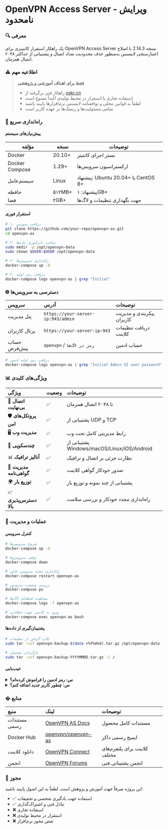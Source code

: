 # OpenVPN Access Server - ویرایش نامحدود

### 🔍 معرفی

یک راهکار استقرار کانتینری برای OpenVPN Access Server نسخه 2.14.3 با اصلاح اعتبارسنجی لایسنس به‌منظور حذف محدودیت تعداد اتصال و پشتیبانی از حداکثر ۲۰۴۸ اتصال همزمان.

### ⚠️ اطلاعیه مهم

> **فقط برای اهداف آموزشی و پژوهشی**
> 
> - راهکار فنی برگرفته از [oskr.cn](https://oskr.cn/archives/openvpnaccessserver294po-jie-ren-shu-xian-zhi)
> - استفاده تجاری یا استقرار در محیط تولیدی اکیداً ممنوع است
> - لطفاً به قوانین محلی و توافقنامه لایسنس نرم‌افزارها پایبند باشید
> - تمامی مسئولیت‌ها و ریسک‌ها بر عهده کاربر است

### 🚀 راه‌اندازی سریع

#### پیش‌نیازهای سیستم

| مؤلفه   | نسخه     | توضیحات                    |
|---------|----------|----------------------------|
| Docker  | 20.10+   | بستر اجرای کانتینر         |
| Docker Compose | 1.29+ | ارکستراسیون سرویس‌ها   |
| سیستم‌عامل | Linux | پیشنهاد: Ubuntu 20.04+ یا CentOS 8+ |
| حافظه   | ۵۱۲MB+   | پیشنهاد: ۱GB+              |
| فضا     | ۲GB+     | جهت نگهداری تنظیمات و لاگ‌ها|

#### استقرار فوری

```bash
# ۱. دریافت سورس
git clone https://github.com/your-repo/openvpn-as.git
cd openvpn-as

# ۲. ساخت دایرکتوری داده‌ها
sudo mkdir -p /opt/openvpn-data
sudo chown $USER:$USER /opt/openvpn-data

# ۳. راه‌اندازی سرویس‌ها
docker-compose up -d

# ۴. دریافت رمز اولیه
docker-compose logs openvpn-as | grep "Initial"
```


### 🌐 دسترسی به سرویس‌ها

| سرویس | آدرس | توضیحات |
| :-- | :-- | :-- |
| پنل مدیریت | `https://your-server-ip:943/admin` | پیکربندی و مدیریت کاربران |
| پرتال کاربران | `https://your-server-ip:943` | دریافت تنظیمات کلاینت |
| حساب پیش‌فرض | `openvpn` / `رمز در لاگ‌ها` | حساب ادمین |

```bash
# دریافت رمز اولیه ادمین
docker-compose logs openvpn-as | grep "Initial Admin UI user password"
```


### 📊 ویژگی‌های کلیدی

| ویژگی | وضعیت | توضیحات |
| :-- | :-- | :-- |
| 🚀 **اتصال بی‌نهایت** | ✅ | تا ۲۰۴۸ اتصال همزمان |
| 🛡️ **پروتکل‌های امن** | ✅ | پشتیبانی از UDP و TCP |
| 🖥️ **مدیریت وب** | ✅ | رابط مدیریتی کامل تحت وب |
| 📱 **چندسکویی** | ✅ | پشتیبانی از Windows/macOS/Linux/iOS/Android |
| 📊 **آنالیز ترافیک** | ✅ | نظارت جزئی بر اتصال و ترافیک |
| 🔐 **مدیریت گواهی‌نامه** | ✅ | صدور خودکار گواهی کلاینت |
| 🌍 **توزیع بار** | ✅ | پشتیبانی از چند نمونه و توزیع بار |
| 📈 **دسترس‌پذیری بالا** | ✅ | راه‌اندازی مجدد خودکار و بررسی سلامت |

### 🔧 عملیات و مدیریت

#### کنترل سرویس

```bash
# شروع سرویس‌ها
docker-compose up -d

# توقف سرویس‌ها
docker-compose down

# راه‌اندازی مجدد سرویس خاص
docker-compose restart openvpn-as

# بررسی وضعیت سرویس
docker-compose ps

# مشاهده لحظه‌ای لاگ‌ها
docker-compose logs -f openvpn-as

# ورود به کانتینر جهت خطایابی
docker-compose exec openvpn-as bash
```


#### پشتیبان‌گیری از داده‌ها

```bash
# بکاپ گرفتن از تنظیمات
sudo tar -czf openvpn-backup-$(date +%Y%m%d).tar.gz /opt/openvpn-data

# بازگردانی پشتیبان
sudo tar -xzf openvpn-backup-YYYYMMDD.tar.gz -C /
```


#### عیب‌یابی

<details>
<summary><strong>س: رمز ادمین را فراموش کرده‌ام؟</strong></summary>

```bash
# ریست کردن رمز ادمین
docker-compose exec openvpn-as /usr/local/openvpn_as/scripts/sacli --user openvpn --new_pass newpassword123 SetLocalPassword
```
</details>
<details>
<summary><strong>س: چطور کاربر جدید اضافه کنم؟</strong></summary>

```bash
# افزودن کاربر از طریق خط فرمان
docker-compose exec openvpn-as /usr/local/openvpn_as/scripts/sacli --user username --new_pass password123 SetLocalPassword
```
</details>

### � منابع

| منبع | لینک | توضیحات |
| :-- | :-- | :-- |
| مستندات رسمی | [OpenVPN AS Docs](https://openvpn.net/access-server/) | مستندات کامل محصول |
| Docker Hub | [openvpn/openvpn-as](https://hub.docker.com/r/openvpn/openvpn-as) | ایمیج رسمی داکر |
| دانلود کلاینت | [OpenVPN Connect](https://openvpn.net/client-connect-vpn-for-windows/) | کلاینت برای پلتفرم‌های مختلف |
| انجمن | [OpenVPN Forums](https://forums.openvpn.net/) | انجمن پشتیبانی فنی |

### 📄 مجوز

این پروژه صرفاً جهت آموزش و پژوهش است. لطفاً به این اصول پایبند باشید:

- ✅ استفاده جهت یادگیری شخصی و تحقیقات
- ✅ تبادل فنی و اشتراک‌گذاری
- ❌ استفاده تجاری
- ❌ استقرار در محیط تولیدی
- ❌ نقض مجوز نرم‌افزار

